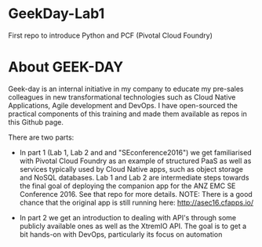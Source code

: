 # GeekDay-Lab1
First repo to introduce Python and PCF (Pivotal Cloud Foundry)

# About GEEK-DAY
Geek-day is an internal initiative in my company to educate my pre-sales colleagues in new transformational technologies such as Cloud Native Applications, Agile development and DevOps. I have open-sourced the practical components of this training and made them available as repos in this Github page.

There are two parts:
 * In part 1 (Lab 1, Lab 2 and and "SEconference2016") we get familiarised with Pivotal Cloud Foundry as an example of structured PaaS as well as services typically used by Cloud Native apps, such as object storage and NoSQL databases. Lab 1 and Lab 2 are intermediate steps towards the final goal of deploying the companion app for the ANZ EMC SE Conference 2016. See that repo for more details.
NOTE: There is a good chance that the original app is still running here:
http://asec16.cfapps.io/

 * In part 2 we get an introduction to dealing with API's through some publicly available ones as well as the XtremIO API. The goal is to get a bit hands-on with DevOps, particularly its focus on automation


